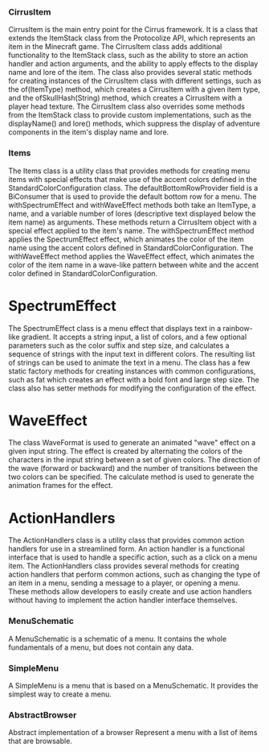 ### CirrusItem

CirrusItem is the main entry point for the Cirrus framework.
It is a class that extends the ItemStack class from the Protocolize API,
which represents an item in the Minecraft game.
The CirrusItem class adds additional functionality to the ItemStack class, such as the ability to
store an action handler and action arguments, and the ability to apply effects to the display name
and lore of the item. The class also provides several static methods for creating instances of the
CirrusItem class with different settings, such as the of(ItemType) method, which creates a
CirrusItem with a given item type, and the ofSkullHash(String) method, which creates a CirrusItem
with a player head texture. The CirrusItem class also overrides some methods from the ItemStack
class to provide custom implementations, such as the displayName() and lore() methods, which
suppress
the display of adventure components in the item's display name and lore.

### Items

The Items class is a utility class that provides methods for creating menu items with special
effects that make use of the accent colors defined in the StandardColorConfiguration class. The
defaultBottomRowProvider field is a BiConsumer that is used to provide the default bottom row for a
menu. The withSpectrumEffect and withWaveEffect methods both take an ItemType, a name, and a
variable number of lores (descriptive text displayed below the item name) as arguments. These
methods return a CirrusItem object with a special effect applied to the item's name. The
withSpectrumEffect method applies the SpectrumEffect effect, which animates the color of the item
name using the accent colors defined in StandardColorConfiguration. The withWaveEffect method
applies the WaveEffect effect, which animates the color of the item name in a wave-like pattern
between white and the accent color defined in StandardColorConfiguration.

# SpectrumEffect

The SpectrumEffect class is a menu effect that displays text in a rainbow-like gradient. It accepts
a string input, a list of colors, and a few optional parameters such as the color suffix and step
size, and calculates a sequence of strings with the input text in different colors. The resulting
list of strings can be used to animate the text in a menu. The class has a few static factory
methods for creating instances with common configurations, such as fat which creates an effect with
a bold font and large step size. The class also has setter methods for modifying the configuration
of the effect.

# WaveEffect

The class WaveFormat is used to generate an animated "wave" effect on a given input string. The
effect is created by alternating the colors of the characters in the input string between a set of
given colors. The direction of the wave (forward or backward) and the number of transitions between
the two colors can be specified. The calculate method is used to generate the animation frames for
the effect.

# ActionHandlers

The ActionHandlers class is a utility class that provides common action handlers for use in a
streamlined form. An action handler is a functional interface that is used to handle a specific
action, such as a click on a menu item. The ActionHandlers class provides several methods for
creating action handlers that perform common actions, such as changing the type of an item in a
menu, sending a message to a player, or opening a menu. These methods allow developers to easily
create and use action handlers without having to implement the action handler interface themselves.

### MenuSchematic

A MenuSchematic is a schematic of a menu.
It contains the whole fundamentals of a menu, but does not contain any data.

### SimpleMenu

A SimpleMenu is a menu that is based on a MenuSchematic.
It provides the simplest way to create a menu.

### AbstractBrowser
Abstract implementation of a browser Represent a menu with a list of items that are browsable.
